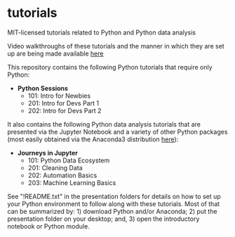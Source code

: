 # tutorials
MIT-licensed tutorials related to Python and Python data analysis

Video walkthroughs of these tutorials and the manner in which they are set up are being made available [here](https://www.youtube.com/playlist?list=PL0K68QsPLDasgvcTuDnNCF5JX21o2YX67)

This repository contains the following Python tutorials that require only Python:

* **Python Sessions**
    * 101: Intro for Newbies
    * 201: Intro for Devs Part 1
    * 202: Intro for Devs Part 2

It also contains the following Python data analysis tutorials that are presented via the Jupyter Notebook and a variety of other Python packages (most easily obtained via the Anaconda3 distribution [here](https://www.anaconda.com/download/)):

* **Journeys in Jupyter**
    * 101: Python Data Ecosystem
    * 201: Cleaning Data
    * 202: Automation Basics
    * 203: Machine Learning Basics

See "!README.txt" in the presentation folders for details on how to set up your Python environment to follow along with these tutorials. Most of that can be summarized by: 1) download Python and/or Anaconda; 2) put the presentation folder on your desktop; and, 3) open the introductory notebook or Python module.
